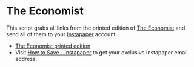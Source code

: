 # The Economist

This script grabs all links from the printed edition of [The Economist](http://www.economist.com/) and send all of them to your [Instapaper](https://www.instapaper.com/) account.

* [The Economist printed edition](http://www.economist.com/printedition)
* Visit [How to Save - Instapaper](https://www.instapaper.com/save/email) to get your exclusive Instapaper email address.